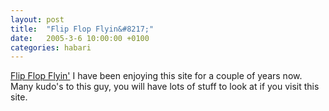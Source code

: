 ```yaml
---
layout: post
title:  "Flip Flop Flyin&#8217;"
date:   2005-3-6 10:00:00 +0100
categories: habari
---
```

<a href="http://www.flipflopflyin.com/">Flip Flop Flyin'</a> I have been enjoying this site for a couple of years now. Many kudo's to this guy, you will have lots of stuff to look at if you visit this site.